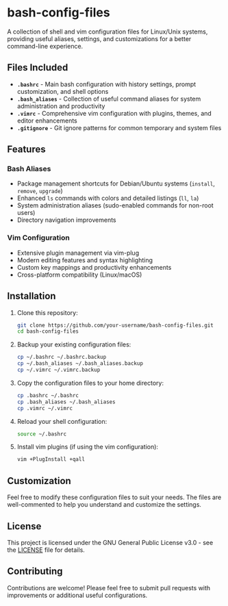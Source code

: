 # bash-config-files

A collection of shell and vim configuration files for Linux/Unix systems, providing useful aliases, settings, and customizations for a better command-line experience.

## Files Included

- **`.bashrc`** - Main bash configuration with history settings, prompt customization, and shell options
- **`.bash_aliases`** - Collection of useful command aliases for system administration and productivity
- **`.vimrc`** - Comprehensive vim configuration with plugins, themes, and editor enhancements
- **`.gitignore`** - Git ignore patterns for common temporary and system files

## Features

### Bash Aliases
- Package management shortcuts for Debian/Ubuntu systems (`install`, `remove`, `upgrade`)
- Enhanced `ls` commands with colors and detailed listings (`ll`, `la`)
- System administration aliases (sudo-enabled commands for non-root users)
- Directory navigation improvements

### Vim Configuration
- Extensive plugin management via vim-plug
- Modern editing features and syntax highlighting
- Custom key mappings and productivity enhancements
- Cross-platform compatibility (Linux/macOS)

## Installation

1. Clone this repository:
   ```bash
   git clone https://github.com/your-username/bash-config-files.git
   cd bash-config-files
   ```

2. Backup your existing configuration files:
   ```bash
   cp ~/.bashrc ~/.bashrc.backup
   cp ~/.bash_aliases ~/.bash_aliases.backup
   cp ~/.vimrc ~/.vimrc.backup
   ```

3. Copy the configuration files to your home directory:
   ```bash
   cp .bashrc ~/.bashrc
   cp .bash_aliases ~/.bash_aliases
   cp .vimrc ~/.vimrc
   ```

4. Reload your shell configuration:
   ```bash
   source ~/.bashrc
   ```

5. Install vim plugins (if using the vim configuration):
   ```bash
   vim +PlugInstall +qall
   ```

## Customization

Feel free to modify these configuration files to suit your needs. The files are well-commented to help you understand and customize the settings.

## License

This project is licensed under the GNU General Public License v3.0 - see the [LICENSE](LICENSE) file for details.

## Contributing

Contributions are welcome! Please feel free to submit pull requests with improvements or additional useful configurations.
